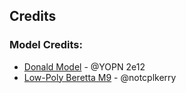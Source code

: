 ## Credits

### Model Credits:

-   [Donald Model](https://skfb.ly/oCvvG) - @YOPN 2e12
-   [Low-Poly Beretta M9](https://skfb.ly/oHDXw) - @notcplkerry

